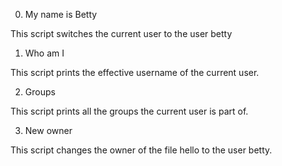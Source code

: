 0. My name is Betty 

This script switches the current user to the user betty

1. Who am I 

This script prints the effective username of the current user.

2. Groups 

This script prints all the groups the current user is part of.

3. New owner 

This script changes the owner of the file hello to the user betty.
